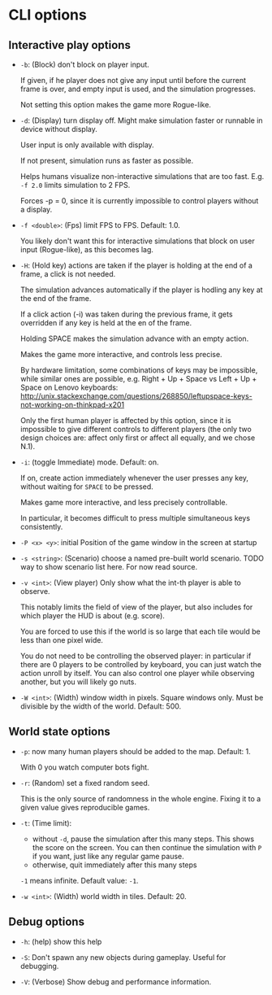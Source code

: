 # CLI options

## Interactive play options

-   `-b`: (Block) don't block on player input.

    If given, if he player does not give any input until before the current
    frame is over, and empty input is used, and the simulation progresses.

    Not setting this option makes the game more Rogue-like.

-   `-d`: (Display) turn display off. Might make simulation faster or runnable
    in device without display.

    User input is only available with display.

    If not present, simulation runs as faster as possible.

    Helps humans visualize non-interactive simulations that are too fast. E.g.
    `-f 2.0` limits simulation to 2 FPS.

    Forces -p = 0, since it is currently impossible to control players without a
    display.

-   `-f <double>`: (Fps) limit FPS to <double> FPS. Default: 1.0.

    You likely don't want this for interactive simulations that block on user
    input (Rogue-like), as this becomes lag.

-   `-H`: (Hold key) actions are taken if the player is holding at the end of a
    frame, a click is not needed.

    The simulation advances automatically if the player is hodling any key at
    the end of the frame.

    If a click action (-i) was taken during the previous frame, it gets
    overridden if any key is held at the en of the frame.

    Holding SPACE makes the simulation advance with an empty action.

    Makes the game more interactive, and controls less precise.

    By hardware limitation, some combinations of keys may be impossible, while
    similar ones are possible, e.g. Right + Up + Space vs Left + Up + Space on
    Lenovo keyboards:
    <http://unix.stackexchange.com/questions/268850/leftupspace-keys-not-working-on-thinkpad-x201>

    Only the first human player is affected by this option, since it is
    impossible to give different controls to different players (the only two
    design choices are: affect only first or affect all equally, and we chose
    N.1).

-   `-i`: (toggle Immediate) mode. Default: on.

    If on, create action immediately whenever the user presses any key, without
    waiting for `SPACE` to be pressed.

    Makes game more interactive, and less precisely controllable.

    In particular, it becomes difficult to press multiple simultaneous keys
    consistently.

-   `-P <x> <y>`: initial Position of the game window in the screen at startup

-   `-s <string>`: (Scenario) choose a named pre-built world scenario. TODO way
    to show scenario list here. For now read source.

-   `-v <int>`: (View player) Only show what the int-th player is able to
    observe.

    This notably limits the field of view of the player, but also includes for
    which player the HUD is about (e.g. score).

    You are forced to use this if the world is so large that each tile would be
    less than one pixel wide.

    You do not need to be controlling the observed player: in particular if
    there are 0 players to be controlled by keyboard, you can just watch the
    action unroll by itself. You can also control one player while observing
    another, but you will likely go nuts.

-   `-W <int>`: (Width) window width in pixels. Square windows only. Must be
    divisible by the width of the world. Default: 500.

## World state options

-   `-p`: now many human players should be added to the map. Default: 1.

    With 0 you watch computer bots fight.

-   `-r`: (Random) set a fixed random seed.

    This is the only source of randomness in the whole engine. Fixing it to a
    given value gives reproducible games.

-   `-t`: (Time limit):

    -   without `-d`, pause the simulation after this many steps. This shows the
        score on the screen. You can then continue the simulation with `P` if
        you want, just like any regular game pause.
    -   otherwise, quit immediately after this many steps

    `-1` means infinite. Default value: `-1`.

-   `-w <int>`: (Width) world width in tiles. Default: 20.

## Debug options

-   `-h`: (help) show this help

-   `-S`: Don't spawn any new objects during gameplay. Useful for debugging.

-   `-V`: (Verbose) Show debug and performance information.
